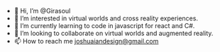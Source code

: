 - 👋 Hi, I’m @Girasoul
- 👀 I’m interested in virtual worlds and cross reality experiences.
- 🌱 I’m currently learning to code in javascript for react and C#.
- 💞️ I’m looking to collaborate on virtual worlds and augmented reality.
- 📫 How to reach me joshuaiandesign@gmail.com

<!---
Girasoul/Girasoul is a ✨ special ✨ repository because its `README.md` (this file) appears on your GitHub profile.
You can click the Preview link to take a look at your changes.
--->
